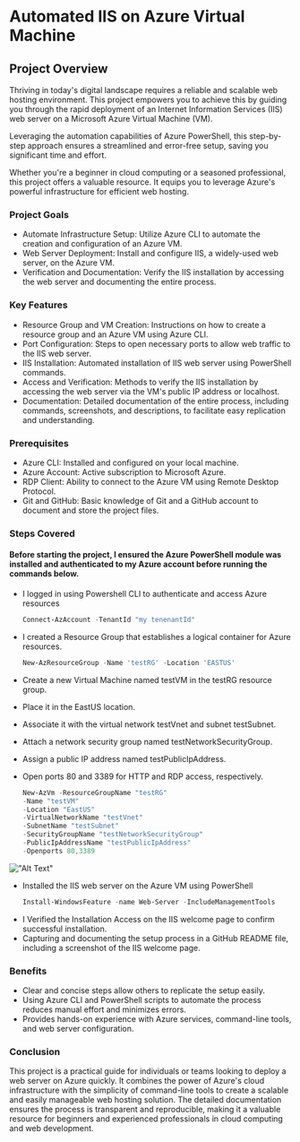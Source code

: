 # Automated IIS on Azure Virtual Machine

##  Project Overview 

Thriving in today's digital landscape requires a reliable and scalable web hosting environment. This project empowers you to achieve this by guiding you through the rapid deployment of an Internet Information Services (IIS) web server on a Microsoft Azure Virtual Machine (VM).

Leveraging the automation capabilities of Azure PowerShell, this step-by-step approach ensures a streamlined and error-free setup, saving you significant time and effort.

Whether you're a beginner in cloud computing or a seasoned professional, this project offers a valuable resource. It equips you to leverage Azure's powerful infrastructure for efficient web hosting.

### Project Goals

*  Automate Infrastructure Setup: Utilize Azure CLI to automate the creation and configuration of an Azure VM.
*  Web Server Deployment: Install and configure IIS, a widely-used web server, on the Azure VM.
*  Verification and Documentation: Verify the IIS installation by accessing the web server and documenting the entire process.

### Key Features

* Resource Group and VM Creation: Instructions on how to create a resource group and an Azure VM using Azure CLI.
* Port Configuration: Steps to open necessary ports to allow web traffic to the IIS web server.
* IIS Installation: Automated installation of IIS web server using PowerShell commands.
* Access and Verification: Methods to verify the IIS installation by accessing the web server via the VM's public IP address or localhost.
* Documentation: Detailed documentation of the entire process, including commands, screenshots, and descriptions, to facilitate easy replication and understanding.

### Prerequisites

* Azure CLI: Installed and configured on your local machine.
* Azure Account: Active subscription to Microsoft Azure.
* RDP Client: Ability to connect to the Azure VM using Remote Desktop Protocol.
* Git and GitHub: Basic knowledge of Git and a GitHub account to document and store the project files.

### Steps Covered

#### Before starting the project, I ensured the Azure PowerShell module was installed and authenticated to my Azure account before running the commands below.

- I logged in using Powershell CLI to authenticate and access Azure resources
  ```powershell
  Connect-AzAccount -TenantId "my tenenantId"
  ```
- I created a Resource Group that establishes a logical container for Azure resources.
  ```powershell
  New-AzResourceGroup -Name 'testRG' -Location 'EASTUS'
  ```
- Create a new Virtual Machine named testVM in the testRG resource group.
- Place it in the EastUS location.
- Associate it with the virtual network testVnet and subnet testSubnet.
- Attach a network security group named testNetworkSecurityGroup.
- Assign a public IP address named testPublicIpAddress.
- Open ports 80 and 3389 for HTTP and RDP access, respectively.
  
  ```PowerShell
  New-AzVm -ResourceGroupName "testRG"
  -Name "testVM"
  -Location "EastUS"
  -VirtualNetworkName "testVnet"
  -SubnetName "testSubnet"
  -SecurityGroupName "testNetworkSecurityGroup"
  -PublicIpAddressName "testPublicIpAddress"
  -Openports 80,3389
  ```
!["Alt Text"](C:\Users\Emmanuel\Pictures\Screenshots)
  
- Installed the IIS web server on the Azure VM using PowerShell
  ```PowerShell
  Install-WindowsFeature -name Web-Server -IncludeManagementTools
  ```
- I Verified the Installation Access on the IIS welcome page to confirm successful installation.
- Capturing and documenting the setup process in a GitHub README file, including a screenshot of the IIS welcome page.


### Benefits

- Clear and concise steps allow others to replicate the setup easily.
- Using Azure CLI and PowerShell scripts to automate the process reduces manual effort and minimizes errors.
- Provides hands-on experience with Azure services, command-line tools, and web server configuration.

### Conclusion

This project is a practical guide for individuals or teams looking to deploy a web server on Azure quickly. It combines the power of Azure's cloud infrastructure with the simplicity of command-line tools to create a scalable and easily manageable web hosting solution. The detailed documentation ensures the process is transparent and reproducible, making it a valuable resource for beginners and experienced professionals in cloud computing and web development.



